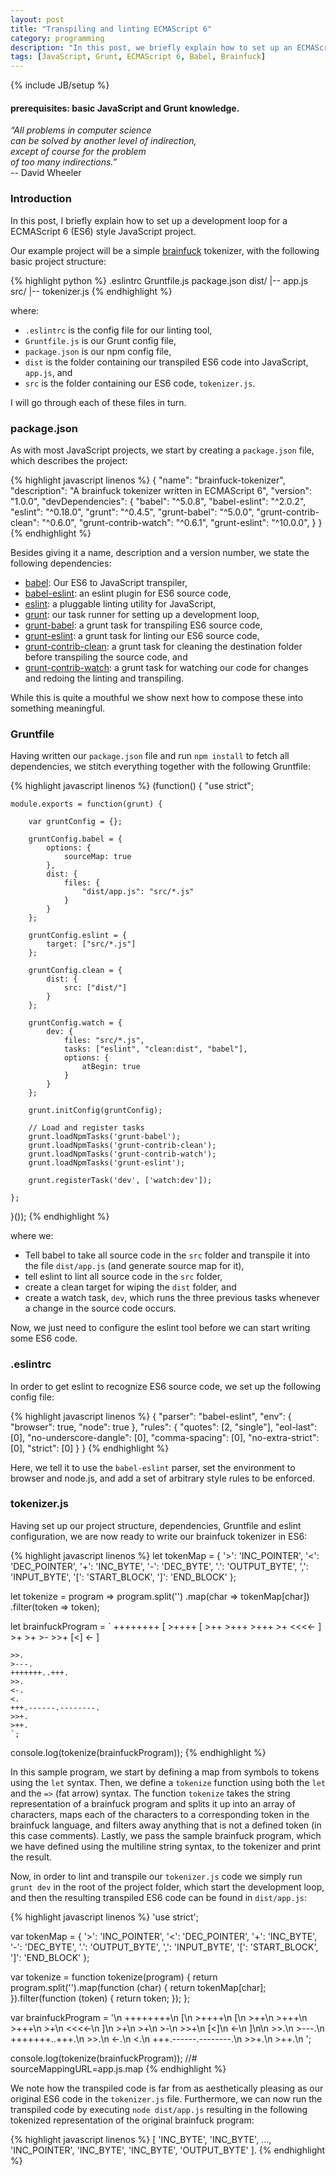 ```yaml
---
layout: post
title: "Transpiling and linting ECMAScript 6"
category: programming
description: "In this post, we briefly explain how to set up an ECMAScript 6 project."
tags: [JavaScript, Grunt, ECMAScript 6, Babel, Brainfuck]
---
```


{% include JB/setup %}

#### prerequisites: basic JavaScript and Grunt knowledge.

*“All problems in computer science*<br/>
*can be solved by another level of indirection,*<br/>
*except of course for the problem*<br/>
*of too many indirections.”*<br/>
-- David Wheeler

### Introduction

In this post, I briefly explain how to set up a development loop for a
ECMAScript 6 (ES6) style JavaScript project.

Our example project will be a simple
[brainfuck](http://en.wikipedia.org/wiki/Brainfuck) tokenizer, with the
following basic project structure:

{% highlight python %}
.eslintrc
Gruntfile.js
package.json
dist/
  |-- app.js
src/
  |-- tokenizer.js
{% endhighlight %}

where:

- `.eslintrc` is the config file for our linting tool,
- `Gruntfile.js` is our Grunt config file,
- `package.json` is our npm config file,
- `dist` is the folder containing our transpiled ES6 code into
  JavaScript, `app.js`, and
- `src` is the folder containing our ES6 code, `tokenizer.js`.

I will go through each of these files in turn.

### package.json

As with most JavaScript projects, we start by creating a `package.json` file,
which describes the project:

{% highlight javascript linenos %}
{
  "name": "brainfuck-tokenizer",
  "description": "A brainfuck tokenizer written in ECMAScript 6",
  "version": "1.0.0",
  "devDependencies": {
    "babel": "^5.0.8",
    "babel-eslint": "^2.0.2",
    "eslint": "^0.18.0",
    "grunt": "^0.4.5",
    "grunt-babel": "^5.0.0",
    "grunt-contrib-clean": "^0.6.0",
    "grunt-contrib-watch": "^0.6.1",
    "grunt-eslint": "^10.0.0",
  }
}
{% endhighlight %}

Besides giving it a name, description and a version number, we state the
following dependencies:

- [babel](https://github.com/babel/babel/): Our ES6 to JavaScript transpiler,
- [babel-eslint](https://github.com/babel/babel-eslint): an eslint plugin for
  ES6 source code,
- [eslint](https://github.com/eslint/eslint): a pluggable linting utility for
  JavaScript,
- [grunt](https://github.com/gruntjs/grunt): our task runner for setting up a
  development loop,
- [grunt-babel](https://github.com/babel/grunt-babel): a grunt task for
  transpiling ES6 source code,
- [grunt-eslint](https://github.com/sindresorhus/grunt-eslint): a grunt task for
  linting our ES6 source code,
- [grunt-contrib-clean](https://github.com/gruntjs/grunt-contrib-clean): a grunt
  task for cleaning the destination folder before transpiling the source code,
  and
- [grunt-contrib-watch](https://github.com/gruntjs/grunt-contrib-watch): a grunt
  task for watching our code for changes and redoing the linting and
  transpiling.

While this is quite a mouthful we show next how to compose these into something
meaningful.

### Gruntfile

Having written our `package.json` file and run `npm install` to fetch all
dependencies, we stitch everything together with the following Gruntfile:

{% highlight javascript linenos %}
(function() {
    "use strict";

    module.exports = function(grunt) {

        var gruntConfig = {};

        gruntConfig.babel = {
            options: {
                sourceMap: true
            },
            dist: {
                files: {
                    "dist/app.js": "src/*.js"
                }
            }
        };

        gruntConfig.eslint = {
            target: ["src/*.js"]
        };

        gruntConfig.clean = {
            dist: {
                src: ["dist/"]
            }
        };

        gruntConfig.watch = {
            dev: {
                files: "src/*.js",
                tasks: ["eslint", "clean:dist", "babel"],
                options: {
                    atBegin: true
                }
            }
        };

        grunt.initConfig(gruntConfig);

        // Load and register tasks
        grunt.loadNpmTasks('grunt-babel');
        grunt.loadNpmTasks('grunt-contrib-clean');
        grunt.loadNpmTasks('grunt-contrib-watch');
        grunt.loadNpmTasks('grunt-eslint');

        grunt.registerTask('dev', ['watch:dev']);

    };
}());
{% endhighlight %}

where we:

- Tell babel to take all source code in the `src` folder and transpile it into
  the file `dist/app.js` (and generate source map for it),
- tell eslint to lint all source code in the `src` folder,
- create a clean target for wiping the `dist` folder, and
- create a watch task, `dev`, which runs the three previous tasks whenever a
  change in the source code occurs.

Now, we just need to configure the eslint tool before we can start writing some
ES6 code.

### .eslintrc
In order to get eslint to recognize ES6 source code, we set up the following
config file:

{% highlight javascript linenos %}
{
    "parser": "babel-eslint",
    "env": {
        "browser": true,
        "node": true
    },
    "rules": {
        "quotes": [2, "single"],
        "eol-last": [0],
        "no-underscore-dangle": [0],
        "comma-spacing": [0],
        "no-extra-strict": [0],
        "strict": [0]
    }
}
{% endhighlight %}

Here, we tell it to use the `babel-eslint` parser, set the environment to
browser and node.js, and add a set of arbitrary style rules to be enforced.

### tokenizer.js
Having set up our project structure, dependencies, Gruntfile and eslint
configuration, we are now ready to write our brainfuck tokenizer in ES6:

{% highlight javascript linenos %}
let tokenMap = {
    '>': 'INC_POINTER',
    '<': 'DEC_POINTER',
    '+': 'INC_BYTE',
    '-': 'DEC_BYTE',
    '.': 'OUTPUT_BYTE',
    ',': 'INPUT_BYTE',
    '[': 'START_BLOCK',
    ']': 'END_BLOCK'
};

let tokenize = program => program.split('')
    .map(char => tokenMap[char])
    .filter(token => token);

let brainfuckProgram = `
    ++++++++
    [
        >++++
        [
            >++
            >+++
            >+++
            >+
            <<<<-
        ]
        >+
        >+
        >-
        >>+
        [<]
        <-
    ]

    >>.
    >---.
    +++++++..+++.
    >>.
    <-.
    <.
    +++.------.--------.
    >>+.
    >++.
    `;

console.log(tokenize(brainfuckProgram));
{% endhighlight %}

In this sample program, we start by defining a map from symbols to tokens using
the `let` syntax. Then, we define a `tokenize` function using both the `let` and
the `=>` (fat arrow) syntax. The function `tokenize` takes the string
representation of a brainfuck program and splits it up into an array of
characters, maps each of the characters to a corresponding token in the
brainfuck language, and filters away anything that is not a defined token (in
this case comments). Lastly, we pass the sample brainfuck program, which we have
defined using the multiline string syntax, to the tokenizer and print the
result.

Now, in order to lint and transpile our `tokenizer.js` code we simply run `grunt
dev` in the root of the project folder, which start the development loop, and
then the resulting transpiled ES6 code can be found in `dist/app.js`:

{% highlight javascript linenos %}
'use strict';

var tokenMap = {
    '>': 'INC_POINTER',
    '<': 'DEC_POINTER',
    '+': 'INC_BYTE',
    '-': 'DEC_BYTE',
    '.': 'OUTPUT_BYTE',
    ',': 'INPUT_BYTE',
    '[': 'START_BLOCK',
    ']': 'END_BLOCK'
};

var tokenize = function tokenize(program) {
    return program.split('').map(function (char) {
        return tokenMap[char];
    }).filter(function (token) {
        return token;
    });
};

var brainfuckProgram = '\n    ++++++++\n    [\n        >++++\n
    [\n            >++\n            >+++\n            >+++\n
    >+\n            <<<<-\n        ]\n        >+\n        >+\n
    >-\n        >>+\n        [<]\n        <-\n    ]\n\n    >>.\n
    >---.\n    +++++++..+++.\n    >>.\n    <-.\n    <.\n
    +++.------.--------.\n    >>+.\n    >++.\n    ';

console.log(tokenize(brainfuckProgram));
//# sourceMappingURL=app.js.map
{% endhighlight %}

We note how the transpiled code is far from as aesthetically pleasing as our
original ES6 code in the `tokenizer.js` file. Furthermore, we can now run the
transpiled code by executing `node dist/app.js` resulting in the following
tokenized representation of the original brainfuck program:

{% highlight javascript linenos %}
[ 'INC_BYTE',
  'INC_BYTE',
  ...,
  'INC_POINTER',
  'INC_BYTE',
  'INC_BYTE',
  'OUTPUT_BYTE'
].
{% endhighlight %}
